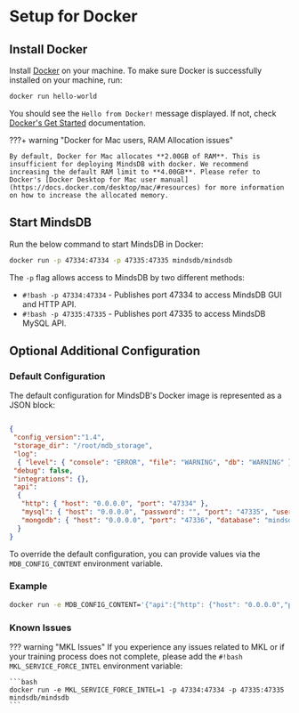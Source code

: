 # Setup for Docker

## Install Docker

Install [Docker](https://docs.docker.com/install) on your machine. To make sure Docker is successfully installed on your machine, run:

```bash
docker run hello-world
```

You should see the `Hello from Docker!` message displayed. If not, check [Docker's Get Started](https://www.docker.com/get-started) documentation.

???+ warning "Docker for Mac users, RAM Allocation issues"

    By default, Docker for Mac allocates **2.00GB of RAM**. This is insufficient for deploying MindsDB with docker. We recommend increasing the default RAM limit to **4.00GB**. Please refer to Docker's [Docker Desktop for Mac user manual](https://docs.docker.com/desktop/mac/#resources) for more information on how to increase the allocated memory.

## Start MindsDB

Run the below command to start MindsDB in Docker:

```bash
docker run -p 47334:47334 -p 47335:47335 mindsdb/mindsdb
```

The `-p` flag allows access to MindsDB by two different methods:

- `#!bash -p 47334:47334` - Publishes port 47334 to access MindsDB GUI and HTTP API.
- `#!bash -p 47335:47335` - Publishes port 47335 to access MindsDB MySQL API.

## Optional Additional Configuration

### Default Configuration

The default configuration for MindsDB's Docker image is represented as a JSON block:

```json

{
 "config_version":"1.4",
 "storage_dir": "/root/mdb_storage",
 "log":
  { "level": { "console": "ERROR", "file": "WARNING", "db": "WARNING" } },
 "debug": false,
 "integrations": {},
 "api":
  {
   "http": { "host": "0.0.0.0", "port": "47334" },
   "mysql": { "host": "0.0.0.0", "password": "", "port": "47335", "user": "mindsdb", "database": "mindsdb", "ssl": true },
   "mongodb": { "host": "0.0.0.0", "port": "47336", "database": "mindsdb" }
  }
}

```

To override the default configuration, you can provide values via the `MDB_CONFIG_CONTENT` environment variable.


### Example

```bash
docker run -e MDB_CONFIG_CONTENT='{"api":{"http": {"host": "0.0.0.0","port": "8080"}}}' mindsdb/mindsdb
```
### Known Issues

??? warning "MKL Issues"
    If you experience any issues related to MKL or if your training process does not complete, please add the `#!bash MKL_SERVICE_FORCE_INTEL` environment variable:

	```bash
    docker run -e MKL_SERVICE_FORCE_INTEL=1 -p 47334:47334 -p 47335:47335 mindsdb/mindsdb
	```
